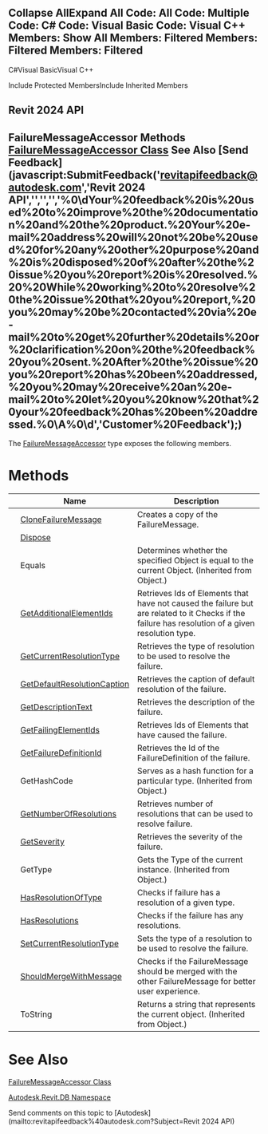 ﻿

Collapse AllExpand All Code: All Code: Multiple Code: C# Code: Visual Basic Code: Visual C++  Members: Show All Members: Filtered Members: Filtered Members: Filtered   
---  
  
C#Visual BasicVisual C++

Include Protected MembersInclude Inherited Members

Revit 2024 API  
---  
FailureMessageAccessor Methods  
[FailureMessageAccessor Class](753477d8-b720-97a0-26f5-439d49de418c.md) See Also [Send Feedback](javascript:SubmitFeedback\('revitapifeedback@autodesk.com','Revit 2024 API','','','','%0\\dYour%20feedback%20is%20used%20to%20improve%20the%20documentation%20and%20the%20product.%20Your%20e-mail%20address%20will%20not%20be%20used%20for%20any%20other%20purpose%20and%20is%20disposed%20of%20after%20the%20issue%20you%20report%20is%20resolved.%20%20While%20working%20to%20resolve%20the%20issue%20that%20you%20report,%20you%20may%20be%20contacted%20via%20e-mail%20to%20get%20further%20details%20or%20clarification%20on%20the%20feedback%20you%20sent.%20After%20the%20issue%20you%20report%20has%20been%20addressed,%20you%20may%20receive%20an%20e-mail%20to%20let%20you%20know%20that%20your%20feedback%20has%20been%20addressed.%0\\A%0\\d','Customer%20Feedback'\);)  
---  
  
The [FailureMessageAccessor](753477d8-b720-97a0-26f5-439d49de418c.md) type exposes the following members.

# Methods

|  | Name | Description |
| --- | --- | --- |
|  | [CloneFailureMessage](4eca4b65-e0e4-dc70-19a9-4148814026f4.md) | Creates a copy of the FailureMessage. |
|  | [Dispose](b0273bec-b53c-0157-24fe-5c294189c168.md) |  |
|  | Equals | Determines whether the specified Object is equal to the current Object. (Inherited from Object.) |
|  | [GetAdditionalElementIds](20ad291f-15af-2e22-7091-e6115c6dd84b.md) | Retrieves Ids of Elements that have not caused the failure but are related to it Checks if the failure has resolution of a given resolution type. |
|  | [GetCurrentResolutionType](b09b0b64-c5e5-0623-1145-4556f8926134.md) | Retrieves the type of resolution to be used to resolve the failure. |
|  | [GetDefaultResolutionCaption](b66d3508-c6d2-94c9-b89d-91105247e745.md) | Retrieves the caption of default resolution of the failure. |
|  | [GetDescriptionText](326be26e-4bdc-4338-20a3-c87b3827143f.md) | Retrieves the description of the failure. |
|  | [GetFailingElementIds](3f01f592-4d76-4347-23d9-31becc3c54c0.md) | Retrieves Ids of Elements that have caused the failure. |
|  | [GetFailureDefinitionId](fd22e6c5-1482-2568-6a66-0187aafd756c.md) | Retrieves the Id of the FailureDefinition of the failure. |
|  | GetHashCode | Serves as a hash function for a particular type.  (Inherited from Object.) |
|  | [GetNumberOfResolutions](9a71ec91-78de-6cd4-f99d-7960eba77652.md) | Retrieves number of resolutions that can be used to resolve failure. |
|  | [GetSeverity](4fd77545-91d7-3ef4-20ca-2f78b917a319.md) | Retrieves the severity of the failure. |
|  | GetType | Gets the Type of the current instance. (Inherited from Object.) |
|  | [HasResolutionOfType](16a4653e-b496-c0b6-022c-543c15f689ef.md) | Checks if failure has a resolution of a given type. |
|  | [HasResolutions](cb368459-35e1-783e-1048-9b206e4511a3.md) | Checks if the failure has any resolutions. |
|  | [SetCurrentResolutionType](079ec918-e752-32e4-e776-79aaa0f33fad.md) | Sets the type of a resolution to be used to resolve the failure. |
|  | [ShouldMergeWithMessage](2c2d65d6-b025-2c62-c83b-dbe94f0835f1.md) | Checks if the FailureMessage should be merged with the other FailureMessage for better user experience. |
|  | ToString | Returns a string that represents the current object. (Inherited from Object.) |
  
# See Also

[FailureMessageAccessor Class](753477d8-b720-97a0-26f5-439d49de418c.md)

[Autodesk.Revit.DB Namespace](87546ba7-461b-c646-cbb1-2cb8f5bff8b2.md)

Send comments on this topic to [Autodesk](mailto:revitapifeedback%40autodesk.com?Subject=Revit 2024 API)